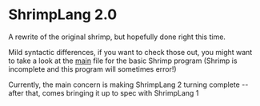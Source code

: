 # ShrimpLang 2.0

A rewrite of the original shrimp, but hopefully done right this time.

Mild syntactic differences, if you want to check those out, you might want to take a look at the [main](main.imp) file for the basic Shrimp program (Shrimp is incomplete and this program will sometimes error!)

Currently, the main concern is making ShrimpLang 2 turning complete -- after that, comes bringing it up to spec with ShrimpLang 1